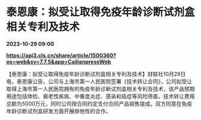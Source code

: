 # 泰恩康：拟受让取得免疫年龄诊断试剂盒相关专利及技术

**2023-10-29 09:00**

**https://api3.cls.cn/share/article/1500360?os=web&sv=7.7.5&app=CailianpressWeb**

【泰恩康：拟受让取得免疫年龄诊断试剂盒相关专利及技术】财联社10月29日电，泰恩康公告，公司与上海市第一人民医院签署《技术转让合同》，公司拟受让取得上海市第一人民医院拥有的免疫年龄诊断试剂盒相关专利及技术，该产品预期用途包括体检、衰老性疾病、中重度炎症、感染和癌症等风险筛查。技术转让费用总额为5000万元，同时公司按合同约定支付合同产品销售提成。双方同意在免疫年龄诊断试剂盒研发方面开展排他性的合作。